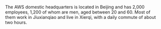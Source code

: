 The AWS domestic headquarters is located in Beijing and has 2,000 employees, 1,200 of whom are men, aged between 20 and 60. Most of them work in Jiuxianqiao and live in Xierqi, with a daily commute of about two hours.